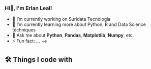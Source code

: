 ### Hi👋, I'm Erlan Leal!

- 🔭 I’m currently working on Suridata Tecnologia
- 🌱 I’m currently learning more about Python, R and Data Science techniques
- 💬 Ask me about **Python**, **Pandas**, **Matplotlib**, **Numpy**, etc.
- ⚡ Fun fact: ...
-->


🛠 Things I code with
-----------------------------------------------------------------------------------------------------------------------------------

                   
          

          
          
